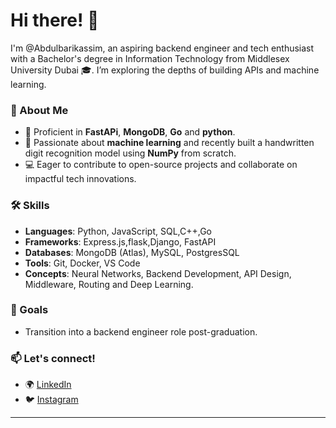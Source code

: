 
# Hi there! 👋

I'm @Abdulbarikassim, an aspiring backend engineer  and tech enthusiast with a Bachelor's degree in Information Technology from Middlesex University Dubai 🎓.  I’m exploring the depths of building APIs and machine learning. 

### 🌟 About Me
- 🔧 Proficient in **FastAPi**, **MongoDB**, **Go** and **python**.
- 🤖 Passionate about **machine learning** and recently built a handwritten digit recognition model using **NumPy** from scratch.
- 💻 Eager to contribute to open-source projects and collaborate on impactful tech innovations.

### 🛠️ Skills
- **Languages**: Python, JavaScript, SQL,C++,Go
- **Frameworks**: Express.js,flask,Django, FastAPI
- **Databases**: MongoDB (Atlas), MySQL, PostgresSQL
- **Tools**: Git, Docker, VS Code
- **Concepts**: Neural Networks, Backend Development, API Design, Middleware, Routing and Deep Learning.



### 🎯 Goals
- Transition into a backend engineer  role post-graduation.


### 📫 Let's connect!
- 🌍 [LinkedIn](https://www.linkedin.com/in/abdulbari-kassim-a86726300/) 
- 🐦 [Instagram](https://www.instagram.com/abdi6ari/profilecard/) 

---


